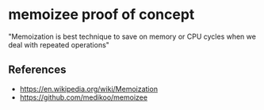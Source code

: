memoizee proof of concept
=========================

"Memoization is best technique to save on memory or CPU cycles when we deal with repeated operations"

References
----------

-	https://en.wikipedia.org/wiki/Memoization
-	https://github.com/medikoo/memoizee
